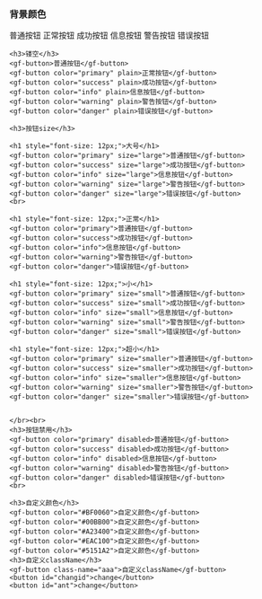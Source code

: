 <!DOCTYPE html>
<html dir="ltr" lang="en">

<head>
    <meta charset="utf-8" />
    <meta name="viewport" content="width=device-width, initial-scale=1.0, minimum-scale=1.0, maximum-scale=5.0" />
    <title>Stencil开发Tab</title>
    <link rel="stylesheet" href="/build/sten-components.css">
    <script type="module" src="/build/sten-components.esm.js"></script>
    <script nomodule src="/build/sten-components.js"></script>
</head>

<body>
    <h3 onclick="handleClick()">
        背景颜色
    </h3>
    <gf-button>普通按钮</gf-button>
    <gf-button color="primary"> 正常按钮</gf-button>
    <gf-button id="success-btn" color="success">成功按钮</gf-button>
    <gf-button color="info">信息按钮</gf-button>
    <gf-button color="warning">警告按钮</gf-button>
    <gf-button color="danger">错误按钮</gf-button>

    <h3>镂空</h3>
    <gf-button>普通按钮</gf-button>
    <gf-button color="primary" plain>正常按钮</gf-button>
    <gf-button color="success" plain>成功按钮</gf-button>
    <gf-button color="info" plain>信息按钮</gf-button>
    <gf-button color="warning" plain>警告按钮</gf-button>
    <gf-button color="danger" plain>错误按钮</gf-button>

    <h3>按钮size</h3>

    <h1 style="font-size: 12px;">大号</h1>
    <gf-button color="primary" size="large">普通按钮</gf-button>
    <gf-button color="success" size="large">成功按钮</gf-button>
    <gf-button color="info" size="large">信息按钮</gf-button>
    <gf-button color="warning" size="large">警告按钮</gf-button>
    <gf-button color="danger" size="large">错误按钮</gf-button>
    <br>

    <h1 style="font-size: 12px;">正常</h1>
    <gf-button color="primary">普通按钮</gf-button>
    <gf-button color="success">成功按钮</gf-button>
    <gf-button color="info">信息按钮</gf-button>
    <gf-button color="warning">警告按钮</gf-button>
    <gf-button color="danger">错误按钮</gf-button>

    <h1 style="font-size: 12px;">小</h1>
    <gf-button color="primary" size="small">普通按钮</gf-button>
    <gf-button color="success" size="small">成功按钮</gf-button>
    <gf-button color="info" size="small">信息按钮</gf-button>
    <gf-button color="warning" size="small">警告按钮</gf-button>
    <gf-button color="danger" size="small">错误按钮</gf-button>

    <h1 style="font-size: 12px;">超小</h1>
    <gf-button color="primary" size="smaller">普通按钮</gf-button>
    <gf-button color="success" size="smaller">成功按钮</gf-button>
    <gf-button color="info" size="smaller">信息按钮</gf-button>
    <gf-button color="warning" size="smaller">警告按钮</gf-button>
    <gf-button color="danger" size="smaller">错误按钮</gf-button>


    </br><br>
    <h3>按钮禁用</h3>
    <gf-button color="primary" disabled>普通按钮</gf-button>
    <gf-button color="success" disabled>成功按钮</gf-button>
    <gf-button color="info" disabled>信息按钮</gf-button>
    <gf-button color="warning" disabled>警告按钮</gf-button>
    <gf-button color="danger" disabled>错误按钮</gf-button>
    <br>

    <h3>自定义颜色</h3>
    <gf-button color="#BF0060">自定义颜色</gf-button>
    <gf-button color="#00BB00">自定义颜色</gf-button>
    <gf-button color="#A23400">自定义颜色</gf-button>
    <gf-button color="#EAC100">自定义颜色</gf-button>
    <gf-button color="#5151A2">自定义颜色</gf-button>
    <h3>自定义className</h3>
    <gf-button class-name="aaa">自定义className</gf-button>
    <button id="changid">change</button>
    <button id="ant">change</button>
</body>

</html>

<script>
    const disableButton = document.getElementById("disable-btn");
    const successButton = document.getElementById("success-btn");

    document.getElementById("changid").onclick = function () {
        // disableButton.disabled = !disableButton.disabled;
        // disableButton.setAttribute("disabled", disableButton.getAttribute("disabled") === 'true' ? false : true)
        disableButton._internal()
        console.log([disableButton])
    }

    // successButton.addEventListener("on-click", (e) => {
    //     console.log(111, e)
    // })
    function handleClick() {
        console.log(1111)
    }
</script>


<style>
    /* body {
        height: 2000px;
    } */
    .aaa {
        background: blue;
        padding: 10px 12px;
    }

    .aaa:hover {
        background: yellow !important;
    }
</style>